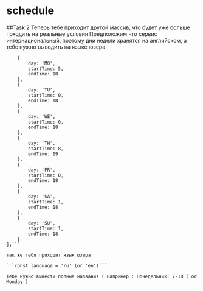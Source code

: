 # schedule

##Task 2
Теперь тебе приходит другой массив, что будет уже больше походить на реальные условия
Предположим что сервис интернациональный, поэтому дни недели хранятся на английском, а тебе нужно выводить на языке юзера

```const schedule = [
    {
        day: 'MO',
        startTime: 5,
        endTime: 18
    },
    {
        day: 'TU',
        startTime: 0,
        endTime: 18
    },
    {
        day: 'WE',
        startTime: 0,
        endTime: 18
    },
    {
        day: 'TH',
        startTime: 8,
        endTime: 19
    },
    {
        day: 'FR',
        startTime: 0,
        endTime: 18
    },
    {
        day: 'SA',
        startTime: 1,
        endTime: 18
    },
    {
        day: 'SU',
        startTime: 1,
        endTime: 18
    }
];```

так же тебя приходит язык юзера 

```const language = 'ru' (or 'en')``` 

Тебе нужно вывести полные названия ( Например : Понедельник: 7-18 ( or Monday )
